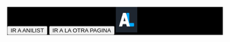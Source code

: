 <html lang="es">

  <head>
    <style>
      body {
        background-image: url('images/giphy2.gif'); 
        background-repeat:repeat;
      }
      div {
        background: black;
      }    
      </style>


  </head>

  <body>
    <div>
      <button onclick="window.open('https://anilist.co/home', '_blank')">IR A ANILIST</button>
      <button onclick="location.href='https://cheiny2012.github.io/mi_pagina_web/index'">IR A LA OTRA PAGINA</button>
      <a href="https://anilist.co/home"><img src="images/AniList_logo.png" alt="Tutorialspoint" style="width:50px;height:60px;"></a>
    </div>



  </body>

</html>



